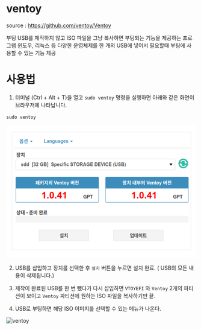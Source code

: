 # ventoy

source : https://github.com/ventoy/Ventoy

부팅 USB를 제작하지 않고 ISO 파일을 그냥 복사하면 부팅되는 기능을 제공하는 프로그램
윈도우, 리눅스 등 다양한 운영체제를 한 개의 USB에 넣어서 필요할때 부팅에 사용할 수 있는 기능 제공

# 사용법


1) 터미널 (Ctrl + Alt + T)을 열고 `sudo ventoy` 명령을 실행하면 아래와 같은 화면이 브라우저에 나타납니다.
```
sudo ventoy
```

![ventoy](docs/img.png)

2) USB를 삽입하고 장치를 선택한 후 `설치` 버튼을 누르면 설치 완료. ( USB의 모든 내용이 삭제됩니다.)

3) 제작이 완료된 USB를 한 번 뺐다가 다시 삽입하면 `VTOYEFI` 와 `Ventoy` 2개의 파티션이 보이고 `Ventoy` 파티션에 원하는 ISO 파일을 복사하기만 끝.

4) USB로 부팅하면 해당 ISO 이미지를 선택할 수 있는 메뉴가 나온다.


![ventoy](https://camo.githubusercontent.com/0280fc6415276f7940c16341aa4c484a3a7a4ba85bb0e9f71e877a01707198c6/68747470733a2f2f7777772e76656e746f792e6e65742f7374617469632f696d672f73637265656e2f73637265656e5f756566692e706e67)

